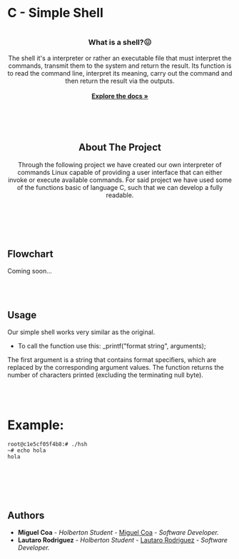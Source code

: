 <br/>
<p align="center">
  <h1> C - Simple Shell <h1>

  <h3 align="center">What is a shell?😖</h3>

  <p align="center">
    The shell it's a interpreter or rather an executable file that must interpret the commands, transmit them to the system and return the result. Its function is to read the command line, interpret its meaning, carry out the command and then return the result via the outputs.
    <br/>
    <br/>
    <a href="https://github.com/Macj04/holbertonschool-simple_shell"><strong>Explore the docs »</strong></a>
    <br/>
    <br/>
  </p>
</p>

<br>
</br>

<h2 align="center">About The Project</h2>

<p align="center">Through the following project we have created our own interpreter of commands Linux capable of providing a user interface that can either invoke or execute available commands. For said project we have used some of the functions basic of language C, such that we can develop a fully readable.</p>

<br>
</br>

<br>
</br>

##  Flowchart

Coming soon...

<br>
</br>

## Usage

Our simple shell works very similar as the original.

* To call the function use this: _printf("format string", arguments);

The first argument is a string that contains format specifiers, which are replaced by the corresponding argument values. The function returns the number of characters printed (excluding the terminating null byte).

<br>
</br>

# Example:
	root@c1e5cf05f4b8:# ./hsh
	~# echo hola
	hola

<br>
</br>

<div align="center">
</div>

<br>
</br>

## Authors

* **Miguel Coa** - *Holberton Student* - [Miguel Coa](https://github.com/Macj04) - *Software Developer.*
* **Lautaro Rodriguez** - *Holberton Student* - [Lautaro Rodriguez](https://github.com/LautareteX/) - *Software Developer.*
